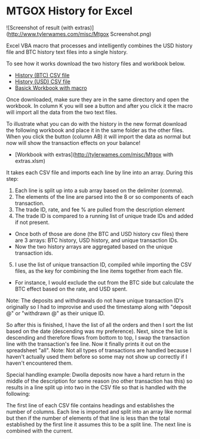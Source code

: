 MTGOX History for Excel 
=====

![Screenshot of result (with extras)](http://www.tylerwames.com/misc/Mtgox Screenshot.png)

Excel VBA macro that processes and intelligently combines the USD history file and BTC history text files into a single history.

To see how it works download the two history files and workbook below.
* [History (BTC) CSV file](http://tylerwames.com/misc/history_BTC.csv)
* [History (USD) CSV file](http://tylerwames.com/misc/history_BTC.csv)
* [Basick Workbook with macro](http://tylerwames.com/misc/Mtgox.xlsm)

Once downloaded, make sure they are in the same directory and open the workbook.  In column K you will see a button and after you click it the macro will import all the data from the two text files.

To illustrate what you can do with the history in the new format download the following workbook and place it in the same folder as the other files.  When you click the button (column AB) it will import the data as normal but now will show the transaction effects on your balance!

* [Workbook with extras](http://tylerwames.com/misc/Mtgox with extras.xlsm)

It takes each CSV file and imports each line by line into an array. During this step:
1. Each line is split up into a sub array based on the delimiter (comma).
2. The elements of the line are parsed into the 8 or so components of each transaction.
3. The trade ID, rate, and fee % are pulled from the description element
4. The trade ID is compared to a running list of unique trade IDs and added if not present.
  * Once both of those are done (the BTC and USD history csv files) there are 3 arrays: BTC history, USD history, and unique transaction IDs.
  * Now the two history arrays are aggregated based on the unique transaction ids.
5. I use the list of unique transaction ID, compiled while importing the CSV files, as the key for combining the line items together from each file.
  * For instance, I would exclude the out from the BTC side but calculate the BTC effect based on the rate, and USD spent.

Note: The deposits and withdrawals do not have unique transaction ID's originally so I had to improvise and used the timestamp along with "deposit @" or "withdrawn @" as their unique ID.

So after this is finished, I have the list of all the orders and then I sort the list based on the date (descending was my preference).
Next, since the list is descending and therefore flows from bottom to top, I swap the transaction line with the transaction's fee line.
Now it finally prints it out on the spreadsheet "all".
Note: Not all types of transactions are handled because I haven't actually used them before so some may not show up correctly if I haven't encountered them.

Special handling example: Dwolla deposits now have a hard return in the middle of the description for some reason (no other transaction has this) so results in a line split up into two in the CSV file so that is handled with the following:

The first line of each CSV file contains headings and establishes the number of columns.
Each line is imported and split into an array like normal but then if the number of elements of that line is less than the total established by the first line it assumes this to be a split line. The next line is combined with the current.
